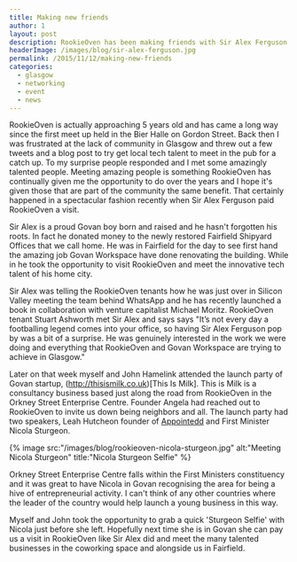 ```yaml
---
title: Making new friends
author: 1
layout: post
description: RookieOven has been making friends with Sir Alex Ferguson coming to see the coworking space and some tenants meeting First Minister Nicola Sturgeon in Govan
headerImage: /images/blog/sir-alex-ferguson.jpg
permalink: /2015/11/12/making-new-friends
categories:
  - glasgow
  - networking
  - event
  - news
---
```

RookieOven is actually approaching 5 years old and has came a long way since the first meet up held in the Bier Halle on Gordon Street. Back then I was frustrated at the lack of community in Glasgow and threw out a few tweets and a blog post to try get local tech talent to meet in the pub for a catch up. To my surprise people responded and I met some amazingly talented people. Meeting amazing people is something RookieOven has continually given me the opportunity to do over the years and I hope it's given those that are part of the community the same benefit. That certainly happened in a spectacular fashion recently when Sir Alex Ferguson paid RookieOven a visit.

Sir Alex is a proud Govan boy born and raised and he hasn't forgotten his roots. In fact he donated money to the newly restored Fairfield Shipyard Offices that we call home. He was in Fairfield for the day to see first hand the amazing job Govan Workspace have done renovating the building. While in he took the opportunity to visit RookieOven and meet the innovative tech talent of his home city.

Sir Alex was telling the RookieOven tenants how he was just over in Silicon Valley meeting the team behind WhatsApp and he has recently launched a book in collaboration with venture capitalist Michael Moritz. RookieOven tenant Stuart Ashworth met Sir Alex and says says "​It’s not every day a footballing legend comes into your office, so having Sir Alex Ferguson pop by was a bit of a surprise. He was genuinely interested in the work we were doing and everything that RookieOven and Govan Workspace are trying to achieve in Glasgow."

Later on that week myself and John Hamelink attended the launch party of Govan startup, (http://thisismilk.co.uk)[This Is Milk]. This is Milk is a consultancy business based just along the road from RookieOven in the Orkney Street Enterprise Centre. Founder Angela had reached out to RookieOven to invite us down being neighbors and all. The launch party had two speakers, Leah Hutcheon founder of [Appointedd](http://appointedd.com) and First Minister Nicola Sturgeon.

{% image src:"/images/blog/rookieoven-nicola-sturgeon.jpg" alt:"Meeting Nicola Sturgeon" title:"Nicola Sturgeon Selfie" %}

Orkney Street Enterprise Centre falls within the First Ministers constituency and it was great to have Nicola in Govan recognising the area for being a hive of entrepreneurial activity. I can't think of any other countries where the leader of the country would help launch a young business in this way.

Myself and John took the opportunity to grab a quick 'Sturgeon Selfie' with Nicola just before she left. Hopefully next time she is in Govan she can pay us a visit in RookieOven like Sir Alex did and meet the many talented businesses in the coworking space and alongside us in Fairfield.
